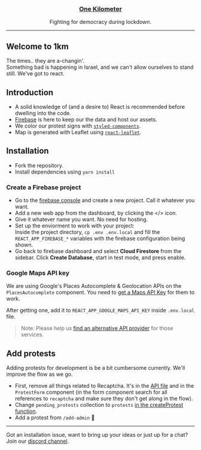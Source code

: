 <h3 align="center"><a href="https://1km.co.il">One Kilometer</a></h3>
<p align="center">
Fighting for democracy during lockdown.<br>
</p>

<hr/>

## Welcome to 1km

The times.. they are a-changin'.  
Something bad is happening in Israel, and we can't allow ourselves to stand still. We've got to react.

## Introduction

- A solid knowledge of (and a desire to) React is recommended before dwelling into the code.
- [Firebase](https://firebase.google.com/) is here to keep our the data and host our assets.
- We color our protest signs with [`styled-components`](https://styled-components.com/).
- Map is generated with Leaflet using [`react-leaflet`](https://react-leaflet.js.org/).

## Installation

- Fork the repository.
- Install dependencies using `yarn install`

### Create a Firebase project

- Go to the [firebase console](https://console.firebase.google.com) and create a new project. Call it whatever you want.
- Add a new web app from the dashboard, by clicking the </> icon.
- Give it whatever name you want. No need for hosting.
- Set up the enviorment to work with your project:  
  Inside the project directory, `cp .env .env.local` and fill the `REACT_APP_FIREBASE_*` variables with the firebase configuration being shown.
- Go back to firebase dashboard and select **Cloud Firestore** from the sidebar. Click **Create Database**, start in test mode, and press enable.

### Google Maps API key

We are using Google's Places Autocomplete & Geolocation APIs on the `PlacesAutocomplete` component. You need to [get a Maps API Key](https://developers.google.com/maps/documentation/javascript/get-api-key) for them to work.

After getting one, add it to `REACT_APP_GOOGLE_MAPS_API_KEY` inside `.env.local` file.

> Note: Please help us [find an alternative API provider](https://github.com/guytepper/1km.co.il/issues/6) for those services.

## Add protests

Adding protests for development is be a bit cumbersome currently. We'll improve the flow as we go.

- First, remove all things related to Recaptcha. It's in the [API file](https://github.com/guytepper/1km.co.il/blob/master/src/api/index.js#L30-L32) and in the `ProtestForm` component (in the form component search for all references to `recaptcha` and make sure they don't get along in the flow).
- Change `pending_protests` collection to `protests` [in the createProtest function](https://github.com/guytepper/1km.co.il/blob/master/src/api/index.js#L34).
- Add a protest from `/add-admin` 🤗

<hr/>

Got an installation issue, want to bring up your ideas or just up for a chat? Join our [discord channel](https://discord.gg/P8uSsrR).
